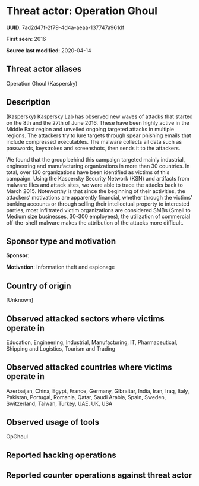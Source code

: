 # Threat actor: Operation Ghoul

**UUID**: 7ad2d47f-2f79-4d4a-aeaa-137747a961df

**First seen**: 2016

**Source last modified**: 2020-04-14

## Threat actor aliases

Operation Ghoul (Kaspersky)

## Description

(Kaspersky) Kaspersky Lab has observed new waves of attacks that started on the 8th and the 27th of June 2016. These have been highly active in the Middle East region and unveiled ongoing targeted attacks in multiple regions. The attackers try to lure targets through spear phishing emails that include compressed executables. The malware collects all data such as passwords, keystrokes and screenshots, then sends it to the attackers.

We found that the group behind this campaign targeted mainly industrial, engineering and manufacturing organizations in more than 30 countries. In total, over 130 organizations have been identified as victims of this campaign. Using the Kaspersky Security Network (KSN) and artifacts from malware files and attack sites, we were able to trace the attacks back to March 2015. Noteworthy is that since the beginning of their activities, the attackers’ motivations are apparently financial, whether through the victims’ banking accounts or through selling their intellectual property to interested parties, most infiltrated victim organizations are considered SMBs (Small to Medium size businesses, 30-300 employees), the utilization of commercial off-the-shelf malware makes the attribution of the attacks more difficult.

## Sponsor type and motivation

**Sponsor**: 

**Motivation**: Information theft and espionage


## Country of origin

[Unknown]

## Observed attacked sectors where victims operate in

Education, Engineering, Industrial, Manufacturing, IT, Pharmaceutical, Shipping and Logistics, Tourism and Trading

## Observed attacked countries where victims operate in

Azerbaijan, China, Egypt, France, Germany, Gibraltar, India, Iran, Iraq, Italy, Pakistan, Portugal, Romania, Qatar, Saudi Arabia, Spain, Sweden, Switzerland, Taiwan, Turkey, UAE, UK, USA

## Observed usage of tools

OpGhoul

## Reported hacking operations



## Reported counter operations against threat actor





